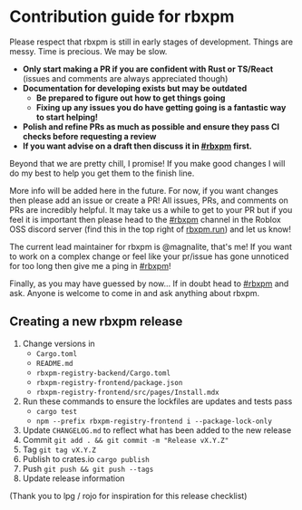 # Contribution guide for rbxpm

Please respect that rbxpm is still in early stages of development. Things are messy. Time is precious. We may be slow.

- **Only start making a PR if you are confident with Rust or TS/React** (issues and comments are always appreciated though)
- **Documentation for developing exists but may be outdated**
  - **Be prepared to figure out how to get things going**
  - **Fixing up any issues you do have getting going is a fantastic way to start helping!**
- **Polish and refine PRs as much as possible and ensure they pass CI checks before requesting a review**
- **If you want advise on a draft then discuss it in [#rbxpm] first.** 
  
Beyond that we are pretty chill, I promise! If you make good changes I will do my best to help you get them to the finish line.

More info will be added here in the future. For now, if you want changes then please add an issue or create a PR! All issues, PRs, and comments on PRs are incredibly helpful. It may take us a while to get to your PR but if you feel it is important then please head to the [#rbxpm] channel in the Roblox OSS discord server (find this in the top right of [rbxpm.run](https://rbxpm.run/)) and let us know!

The current lead maintainer for rbxpm is @magnalite, that's me! If you want to work on a complex change or feel like your pr/issue has gone unnoticed for too long then give me a ping in [#rbxpm]!

Finally, as you may have guessed by now... If in doubt head to [#rbxpm] and ask. Anyone is welcome to come in and ask anything about rbxpm.

[#rbxpm]: https://discord.com/channels/385151591524597761/872225914149302333

## Creating a new rbxpm release

1. Change versions in 
    - `Cargo.toml`
    - `README.md`
    - `rbxpm-registry-backend/Cargo.toml`
    - `rbxpm-registry-frontend/package.json`
    - `rbxpm-registry-frontend/src/pages/Install.mdx`
2. Run these commands to ensure the lockfiles are updates and tests pass
    - `cargo test`
    - `npm --prefix rbxpm-registry-frontend i --package-lock-only`
3. Update `CHANGELOG.md` to reflect what has been added to the new release
4. Commit `git add . && git commit -m "Release vX.Y.Z"`
5. Tag `git tag vX.Y.Z`
6. Publish to crates.io `cargo publish`
7. Push `git push && git push --tags`
8. Update release information

(Thank you to lpg / rojo for inspiration for this release checklist)
